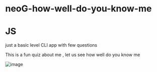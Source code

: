 # neoG-how-well-do-you-know-me

# JS
just a basic level CLI app with few questions

This is a fun quiz about me , let us see how well do you know me



![image](https://user-images.githubusercontent.com/67045730/190439356-978842a8-069b-4267-99a1-7967913881ed.png)

